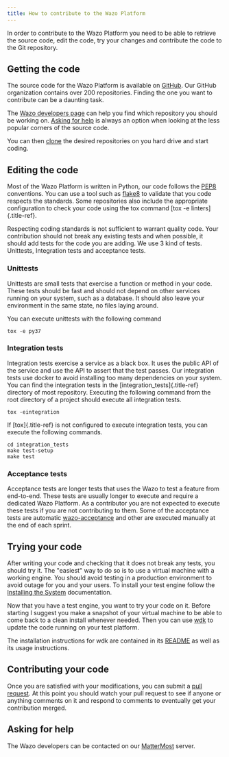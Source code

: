 ```yaml
---
title: How to contribute to the Wazo Platform
---
```


In order to contribute to the Wazo Platform you need to be able to
retrieve the source code, edit the code, try your changes and contribute
the code to the Git repository.


## <a name="getting-the-code"></a>Getting the code

The source code for the Wazo Platform is available on
[GitHub](https://github.com/wazo-platform). Our GitHub organization
contains over 200 repositories. Finding the one you want to contribute
can be a daunting task.

The [Wazo developers page](http://developers.wazo.io/) can help you find
which repository you should be working on.
[Asking for help](/uc-doc/contributors/contributing_to_wazo#asking_for_help) is always an option when
looking at the less popular corners of the source code.

You can then
[clone](https://help.github.com/en/articles/cloning-a-repository) the
desired repositories on you hard drive and start coding.


## <a name="editing-the-code"></a>Editing the code

Most of the Wazo Platform is written in Python, our code follows the
[PEP8](https://www.python.org/dev/peps/pep-0008/) conventions. You can
use a tool such as [flake8](http://flake8.pycqa.org/en/latest/) to
validate that you code respects the standards. Some repositories also
include the appropriate configuration to check your code using the tox
command [tox -e linters]{.title-ref}.

Respecting coding standards is not sufficient to warrant quality code.
Your contribution should not break any existing tests and when possible,
it should add tests for the code you are adding. We use 3 kind of tests.
Unittests, Integration tests and acceptance tests.

### <a name="unittests"></a>Unittests

Unittests are small tests that exercise a function or method in your
code. These tests should be fast and should not depend on other services
running on your system, such as a database. It should also leave your
environment in the same state, no files laying around.

You can execute unittests with the following command

``` {.sourceCode .sh}
tox -e py37
```

### <a name="integration-tests"></a>Integration tests

Integration tests exercise a service as a black box. It uses the public
API of the service and use the API to assert that the test passes. Our
integration tests use docker to avoid installing too many dependencies
on your system. You can find the integration tests in the
[integration\_tests]{.title-ref} directory of most repository. Executing
the following command from the root directory of a project should
execute all integration tests.

``` {.sourceCode .sh}
tox -eintegration
```

If [tox]{.title-ref} is not configured to execute integration tests, you
can execute the following commands.

``` {.sourceCode .sh}
cd integration_tests
make test-setup
make test
```

### <a name="acceptance-tests"></a>Acceptance tests

Acceptance tests are longer tests that uses the Wazo to test a feature
from end-to-end. These tests are usually longer to execute and require a
dedicated Wazo Platform. As a contributor you are not expected to
execute these tests if you are not contributing to them. Some of the
acceptance tests are automatic
[wazo-acceptance](http://github.com/wazo-platform/wazo-acceptance) and
other are executed manually at the end of each sprint.


## <a name="trying-your-code"></a>Trying your code

After writing your code and checking that it does not break any tests,
you should try it. The \"easiest\" way to do so is to use a virtual
machine with a working engine. You should avoid testing in a production
environment to avoid outage for you and your users. To install your test
engine follow the [Installing the System](/uc-doc/installation/install-system) documentation.

Now that you have a test engine, you want to try your code on it. Before
starting I suggest you make a snapshot of your virtual machine to be
able to come back to a clean install whenever needed. Then you can use
[wdk](http://github.com/wazo-platform/wazo-sdk) to update the code
running on your test platform.

The installation instructions for wdk are contained in its
[README](https://github.com/wazo-platform/wazo-sdk/blob/master/README.md)
as well as its usage instructions.


## <a name="contributing-your-code"></a>Contributing your code

Once you are satisfied with your modifications, you can submit a [pull
request](https://help.github.com/en/articles/creating-a-pull-request-from-a-fork).
At this point you should watch your pull request to see if anyone or
anything comments on it and respond to comments to eventually get your
contribution merged.


## <a name="asking_for_help"></a><a name="asking_for_help"></a>Asking for help

The Wazo developers can be contacted on our
[MatterMost](https://mm.wazo.community/wazo-platform/channels/town-square)
server.
